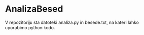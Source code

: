 # AnalizaBesed
V repozitoriju sta datoteki analiza.py in besede.txt, na kateri lahko uporabimo python kodo.
